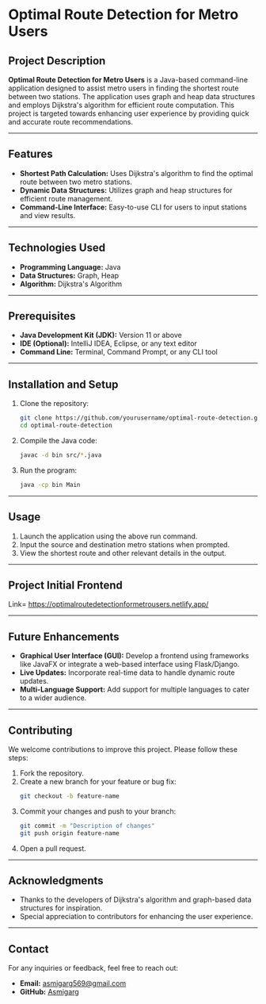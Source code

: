 # Optimal Route Detection for Metro Users

## Project Description

**Optimal Route Detection for Metro Users** is a Java-based command-line application designed to assist metro users in finding the shortest route between two stations. The application uses graph and heap data structures and employs Dijkstra's algorithm for efficient route computation. This project is targeted towards enhancing user experience by providing quick and accurate route recommendations.

---

## Features

- **Shortest Path Calculation:** Uses Dijkstra's algorithm to find the optimal route between two metro stations.
- **Dynamic Data Structures:** Utilizes graph and heap structures for efficient route management.
- **Command-Line Interface:** Easy-to-use CLI for users to input stations and view results.

---

## Technologies Used

- **Programming Language:** Java
- **Data Structures:** Graph, Heap
- **Algorithm:** Dijkstra's Algorithm

---

## Prerequisites

- **Java Development Kit (JDK):** Version 11 or above
- **IDE (Optional):** IntelliJ IDEA, Eclipse, or any text editor
- **Command Line:** Terminal, Command Prompt, or any CLI tool

---

## Installation and Setup

1. Clone the repository:

   ```bash
   git clone https://github.com/yourusername/optimal-route-detection.git
   cd optimal-route-detection
   ```

2. Compile the Java code:

   ```bash
   javac -d bin src/*.java
   ```

3. Run the program:

   ```bash
   java -cp bin Main
   ```

---

## Usage

1. Launch the application using the above run command.
2. Input the source and destination metro stations when prompted.
3. View the shortest route and other relevant details in the output.

---

## Project Initial Frontend
Link= https://optimalroutedetectionformetrousers.netlify.app/

---

## Future Enhancements

- **Graphical User Interface (GUI):** Develop a frontend using frameworks like JavaFX or integrate a web-based interface using Flask/Django.
- **Live Updates:** Incorporate real-time data to handle dynamic route updates.
- **Multi-Language Support:** Add support for multiple languages to cater to a wider audience.

---

## Contributing

We welcome contributions to improve this project. Please follow these steps:

1. Fork the repository.
2. Create a new branch for your feature or bug fix:
   ```bash
   git checkout -b feature-name
   ```
3. Commit your changes and push to your branch:
   ```bash
   git commit -m "Description of changes"
   git push origin feature-name
   ```
4. Open a pull request.

---


## Acknowledgments

- Thanks to the developers of Dijkstra's algorithm and graph-based data structures for inspiration.
- Special appreciation to contributors for enhancing the user experience.

---

## Contact

For any inquiries or feedback, feel free to reach out:

- **Email:** asmigarg569@gmail.com
- **GitHub:** [Asmigarg](https://github.com/Asmigarg)

